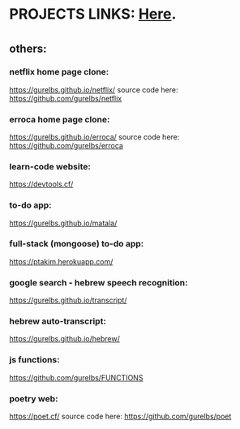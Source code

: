 # <h1>PROJECTS LINKS: <a href="https://guribs.com/">Here</a>.</h1>

# <h2> others:</h2>

### netflix home page clone: 
https://gurelbs.github.io/netflix/
source code here:  https://github.com/gurelbs/netflix

### erroca home page clone:
https://gurelbs.github.io/erroca/
source code here: https://github.com/gurelbs/erroca

### learn-code website: 
https://devtools.cf/

### to-do app: 
https://gurelbs.github.io/matala/

### full-stack (mongoose) to-do app: 
https://ptakim.herokuapp.com/

### google search - hebrew speech recognition: 
https://gurelbs.github.io/transcript/

### hebrew auto-transcript: 
https://gurelbs.github.io/hebrew/

### js functions: 
https://github.com/gurelbs/FUNCTIONS

### poetry web:
https://poet.cf/
source code here: https://github.com/gurelbs/poet


